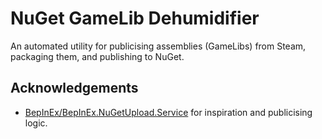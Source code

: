 # NuGet GameLib Dehumidifier

An automated utility for publicising assemblies (GameLibs) from Steam, packaging them, and publishing to NuGet.


## Acknowledgements 

- [BepInEx/BepInEx.NuGetUpload.Service](https://github.com/BepInEx/BepInEx.NuGetUpload) for inspiration and publicising logic.
